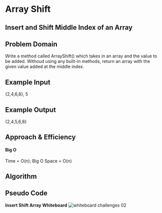 # Array Shift

## Insert and Shift Middle Index of an Array 

## Problem Domain
Write a method called ArrayShift() which takes in an array and the value to be added. Withoud using any built-in methods, return an array with the given value added at the middle index.

## Example Input
{2,4,6,8}, 5

## Example Output
{2,4,5,6,8}

## Approach & Efficiency 
#### Big O
Time = O(n);
Big O Space = O(n)
 
 ## Algorithm
 
 ## Pseudo Code

**Insert Shift Array Whiteboard**
![whiteboard challenges 02](https://user-images.githubusercontent.com/39015829/46910459-53a06800-cef9-11e8-9bef-64cb14f7198e.jpg)
